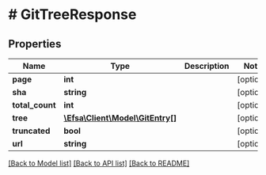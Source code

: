 # # GitTreeResponse

## Properties

Name | Type | Description | Notes
------------ | ------------- | ------------- | -------------
**page** | **int** |  | [optional]
**sha** | **string** |  | [optional]
**total_count** | **int** |  | [optional]
**tree** | [**\Efsa\Client\Model\GitEntry[]**](GitEntry.md) |  | [optional]
**truncated** | **bool** |  | [optional]
**url** | **string** |  | [optional]

[[Back to Model list]](../../README.md#models) [[Back to API list]](../../README.md#endpoints) [[Back to README]](../../README.md)
